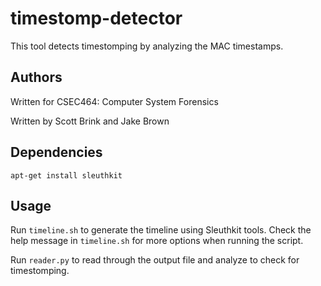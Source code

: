 # timestomp-detector
This tool detects timestomping by analyzing the MAC timestamps.

## Authors
Written for CSEC464: Computer System Forensics

Written by Scott Brink and Jake Brown

## Dependencies
`apt-get install sleuthkit`

## Usage
Run `timeline.sh` to generate the timeline using Sleuthkit tools.  Check the help message in `timeline.sh` for more options when running the script.

Run `reader.py` to read through the output file and analyze to check for timestomping.
